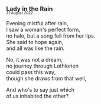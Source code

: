 ### Lady in the Rain
<p style="margin:0; margin-top: -1.25rem">
  <em>
    <small><small>31 August 2022</small></small>
  </em>
</p>

Evening mistful after rain,  
I saw a woman's perfect form,  
no halo, but a song fell from her lips.  
She said to hope again,  
and all was like the rain.  

No, it was not a dream,  
no journey through Lothlorien  
could pass this way,  
though she draws from that well,  

And who's to say just which  
of us inhabited the other?  